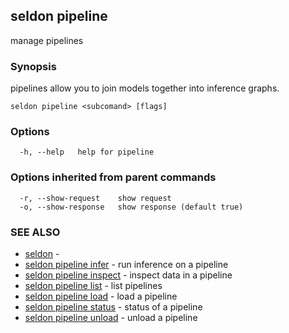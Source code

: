 ## seldon pipeline

manage pipelines

### Synopsis

pipelines allow you to join models together into inference graphs.

```
seldon pipeline <subcomand> [flags]
```

### Options

```
  -h, --help   help for pipeline
```

### Options inherited from parent commands

```
  -r, --show-request    show request
  -o, --show-response   show response (default true)
```

### SEE ALSO

* [seldon](seldon.md)	 - 
* [seldon pipeline infer](seldon_pipeline_infer.md)	 - run inference on a pipeline
* [seldon pipeline inspect](seldon_pipeline_inspect.md)	 - inspect data in a pipeline
* [seldon pipeline list](seldon_pipeline_list.md)	 - list pipelines
* [seldon pipeline load](seldon_pipeline_load.md)	 - load a pipeline
* [seldon pipeline status](seldon_pipeline_status.md)	 - status of a pipeline
* [seldon pipeline unload](seldon_pipeline_unload.md)	 - unload a pipeline

